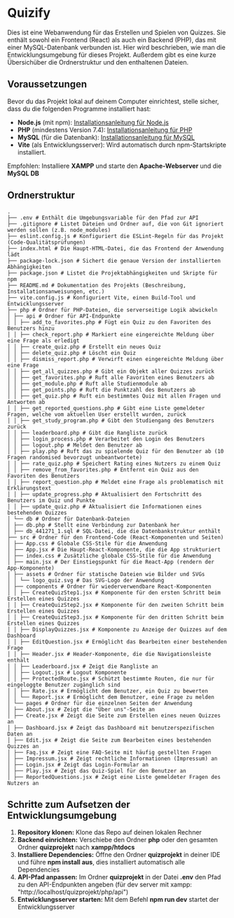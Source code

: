 # Quizify

Dies ist eine Webanwendung für das Erstellen und Spielen von Quizzes. Sie enthält sowohl ein Frontend (React) als auch ein Backend (PHP), das mit einer MySQL-Datenbank verbunden ist. Hier wird beschrieben, wie man die Entwicklungsumgebung für dieses Projekt. Außerdem gibt es eine kurze Übersichüber die Ordnerstruktur und den enthaltenen Dateien.

## Voraussetzungen

Bevor du das Projekt lokal auf deinem Computer einrichtest, stelle sicher, dass du die folgenden Programme installiert hast:

- **Node.js** (mit npm): [Installationsanleitung für Node.js](https://nodejs.org/)
- **PHP** (mindestens Version 7.4): [Installationsanleitung für PHP](https://www.php.net/)
- **MySQL** (für die Datenbank): [Installationsanleitung für MySQL](https://dev.mysql.com/downloads/)
- **Vite** (als Entwicklungsserver): Wird automatisch durch npm-Startskripte installiert.

Empfohlen: Installiere **XAMPP** und starte den **Apache-Webserver** und die **MySQL DB**

## Ordnerstruktur

```
.
├── .env # Enthält die Umgebungsvariable für den Pfad zur API
├── .gitignore # Listet Dateien und Ordner auf, die von Git ignoriert werden sollen (z.B. node_modules)
├── eslint.config.js # Konfiguriert die ESLint-Regeln für das Projekt (Code-Qualitätsprüfungen)
├── index.html # Die Haupt-HTML-Datei, die das Frontend der Anwendung lädt
├── package-lock.json # Sichert die genaue Version der installierten Abhängigkeiten
├── package.json # Listet die Projektabhängigkeiten und Skripte für npm
├── README.md # Dokumentation des Projekts (Beschreibung, Installationsanweisungen, etc.)
├── vite.config.js # Konfiguriert Vite, einen Build-Tool und Entwicklungsserver
├── php # Ordner für PHP-Dateien, die serverseitige Logik abwickeln
│ ├── api # Ordner für API-Endpunkte
│ │ ├── add_to_favorites.php # Fügt ein Quiz zu den Favoriten des Benutzers hinzu
│ │ ├── check_report.php # Markiert eine eingereichte Meldung über eine Frage als erledigt
│ │ ├── create_quiz.php # Erstellt ein neues Quiz
│ │ ├── delete_quiz.php # Löscht ein Quiz
│ │ ├── dismiss_report.php # Verwirft einen eingereichte Meldung über eine Frage
│ │ ├── get_all_quizzes.php # Gibt ein Objekt aller Quizzes zurück
│ │ ├── get_favorites.php # Ruft alle Favoriten eines Benutzers ab
│ │ ├── get_module.php # Ruft alle Studienmodule ab
│ │ ├── get_points.php # Ruft die Punktzahl des Benutzers ab
│ │ ├── get_quiz.php # Ruft ein bestimmtes Quiz mit allen Fragen und Antworten ab
│ │ ├── get_reported_questions.php # Gibt eine Liste gemeldeter Fragen, welche vom aktuellen User erstellt wurden, zurück
│ │ ├── get_study_program.php # Gibt den Studiengang des Benutzers zurück
│ │ ├── leaderboard.php # Gibt die Rangliste zurück
│ │ ├── login_process.php # Verarbeitet den Login des Benutzers
│ │ ├── logout.php # Meldet den Benutzer ab
│ │ ├── play.php # Ruft das zu spielende Quiz für den Benutzer ab (10 Fragen randomised bevorzugt unbeantwortete)
│ │ ├── rate_quiz.php # Speichert Rating eines Nutzers zu einem Quiz
│ │ ├── remove_from_favorites.php # Entfernt ein Quiz aus den Favoriten des Benutzers
│ │ ├── report_question.php # Meldet eine Frage als problematisch mit Erklärungstext
│ │ ├── update_progress.php # Aktualisiert den Fortschritt des Benutzers im Quiz und Punkte
│ │ ├── update_quiz.php # Aktualisiert die Informationen eines bestehenden Quizzes
│ └── db # Ordner für Datenbank-Dateien
│ ├── db.php # Stellt eine Verbindung zur Datenbank her
│ ├── db_441271_1.sql # SQL-Datei, die die Datenbankstruktur enthält
├── src # Ordner für den Frontend-Code (React-Komponenten und Seiten)
│ ├── App.css # Globale CSS-Stile für die Anwendung
│ ├── App.jsx # Die Haupt-React-Komponente, die die App strukturiert
│ ├── index.css # Zusätzliche globale CSS-Stile für die Anwendung
│ ├── main.jsx # Der Einstiegspunkt für die React-App (rendern der App-Komponente)
│ ├── assets # Ordner für statische Dateien wie Bilder und SVGs
│ │ └── logo_quiz.svg # Das SVG-Logo der Anwendung
│ ├── components # Ordner für wiederverwendbare React-Komponenten
│ │ ├── CreateQuizStep1.jsx # Komponente für den ersten Schritt beim Erstellen eines Quizzes
│ │ ├── CreateQuizStep2.jsx # Komponente für den zweiten Schritt beim Erstellen eines Quizzes
│ │ ├── CreateQuizStep3.jsx # Komponente für den dritten Schritt beim Erstellen eines Quizzes
│ │ ├── DisplayQuizzes.jsx # Komponente zu Anzeige der Quizzes auf dem Dashboard
│ │ ├── EditQuestion.jsx # Ermöglicht das Bearbeiten einer bestehenden Frage
│ │ ├── Header.jsx # Header-Komponente, die die Navigationsleiste enthält
│ │ ├── Leaderboard.jsx # Zeigt die Rangliste an
│ │ ├── Logout.jsx # Logout Komponente
│ │ ├── ProtectedRoute.jsx # Schützt bestimmte Routen, die nur für eingeloggte Benutzer zugänglich sind
│ │ ├── Rate.jsx # Ermöglicht dem Benutzer, ein Quiz zu bewerten
│ │ └── Report.jsx # Ermöglicht dem Benutzer, eine Frage zu melden
│ └── pages # Ordner für die einzelnen Seiten der Anwendung
│ ├── About.jsx # Zeigt die "Über uns"-Seite an
│ ├── Create.jsx # Zeigt die Seite zum Erstellen eines neuen Quizzes an
│ ├── Dashboard.jsx # Zeigt das Dashboard mit benutzerspezifischen Daten an
│ ├── Edit.jsx # Zeigt die Seite zum Bearbeiten eines bestehenden Quizzes an
│ ├── Faq.jsx # Zeigt eine FAQ-Seite mit häufig gestellten Fragen
│ ├── Impressum.jsx # Zeigt rechtliche Informationen (Impressum) an
│ ├── Login.jsx # Zeigt das Login-Formular an
│ ├── Play.jsx # Zeigt das Quiz-Spiel für den Benutzer an
│ ├── ReportedQuestions.jsx # Zeigt eine Liste gemeldeter Fragen des Nutzers an
```

## Schritte zum Aufsetzen der Entwicklungsumgebung

1. **Repository klonen:** Klone das Repo auf deinen lokalen Rechner
2. **Backend einrichten:** Verschiebe den Ordner **php** oder den gesamten Ordner **quizprojekt** nach **xampp/htdocs**
3. **Installiere Dependencies:** Öffne den Ordner **quizprojekt** in deiner IDE und führe **npm install aus**, dies installiert automatisch alle Dependencies
4. **API-Pfad anpassen:** Im Ordner **quizprojekt** in der Datei **.env** den Pfad zu den API-Endpunkten angeben (für dev server mit xampp: "http://localhost/quizprojekt/php/api")
5. **Entwicklungsserver starten:** Mit dem Befehl **npm run dev** startet der Entwicklungsserver
